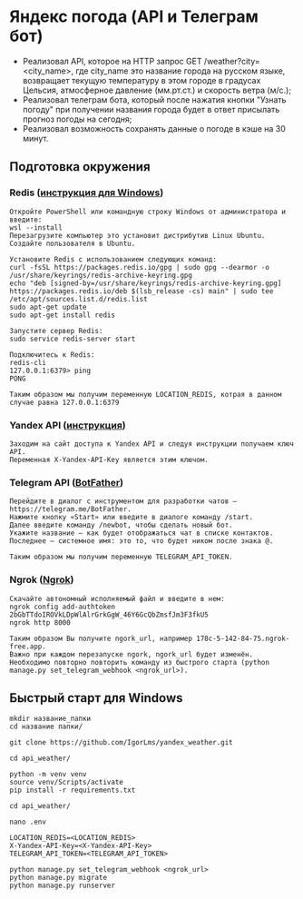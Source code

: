 # Яндекс погода (API и Телеграм бот)

- Реализовал API, которое на HTTP запрос GET /weather?city=<city_name>, где city_name это название города на русском языке, 
возвращает текущую температуру в этом городе в градусах Цельсия, атмосферное давление (мм.рт.ст.) и скорость ветра (м/с.);
- Реализовал телеграм бота, который после нажатия кнопки "Узнать погоду" при получении названия города будет в ответ присылать прогноз погоды на сегодня;
- Реализовал возможность сохранять данные о погоде в кэше на 30 минут.

## Подготовка окружения

### Redis ([инструкция для Windows](https://redis.io/docs/install/install-redis/install-redis-on-windows/))
```commandline
Откройте PowerShell или командную строку Windows от администратора и введите:
wsl --install
Перезагрузите компьютер это установит дистрибутив Linux Ubuntu.
Создайте пользователя в Ubuntu.

Установите Redis с использованием следующих команд:
curl -fsSL https://packages.redis.io/gpg | sudo gpg --dearmor -o /usr/share/keyrings/redis-archive-keyring.gpg
echo "deb [signed-by=/usr/share/keyrings/redis-archive-keyring.gpg] https://packages.redis.io/deb $(lsb_release -cs) main" | sudo tee /etc/apt/sources.list.d/redis.list
sudo apt-get update
sudo apt-get install redis

Запустите сервер Redis:
sudo service redis-server start

Подключитесь к Redis:
redis-cli 
127.0.0.1:6379> ping
PONG

Таким образом мы получим переменную LOCATION_REDIS, котрая в данном случае равна 127.0.0.1:6379
```

### Yandex API ([инструкция](https://yandex.ru/dev/site/doc/ru/concepts/access))
```commandline
Заходим на сайт доступа к Yandex API и следуя инструкции получаем ключ API.
Переменная X-Yandex-API-Key является этим ключом.
```

### Telegram API ([BotFather](https://telegram.me/BotFather))
```commandline
Перейдите в диалог с инструментом для разработки чатов — https://telegram.me/BotFather.
Нажмите кнопку «Start» или введите в диалоге команду /start.
Далее введите команду /newbot, чтобы сделать новый бот.
Укажите название — как будет отображаться чат в списке контактов.
Последнее — системное имя: это то, что будет ником после знака @.

Таким образом мы получим переменную TELEGRAM_API_TOKEN.
```

### Ngrok ([Ngrok](https://dashboard.ngrok.com/get-started/setup/windows))
```commandline
Скачайте автономный исполняемый файл и введите в нем:
ngrok config add-authtoken 2bGbTTdoIROVkLDpWlAlrGrkGgW_46Y6GcQbZmsfJm3F3fkU5
ngrok http 8000

Таким образом Вы получите ngork_url, например 178c-5-142-84-75.ngrok-free.app.
Важно при каждом перезапуске ngork, ngork_url будет изменён.
Необходимо повторно повторить команду из быстрого старта (python manage.py set_telegram_webhook <ngrok_url>).
```

## Быстрый старт для Windows
```commandline
mkdir название_папки
cd название папки/

git clone https://github.com/IgorLms/yandex_weather.git

cd api_weather/

python -m venv venv
source venv/Scripts/activate
pip install -r requirements.txt

cd api_weather/

nano .env

LOCATION_REDIS=<LOCATION_REDIS>
X-Yandex-API-Key=<X-Yandex-API-Key>
TELEGRAM_API_TOKEN=<TELEGRAM_API_TOKEN>

python manage.py set_telegram_webhook <ngrok_url>
python manage.py migrate
python manage.py runserver
```